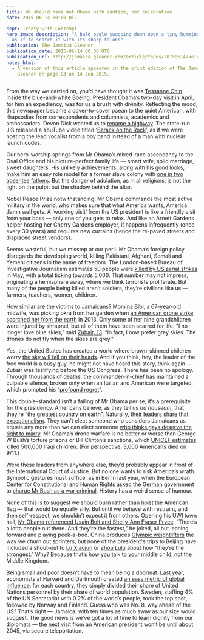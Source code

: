```yaml
---
title: We should have met Obama with caution, not celebration
date: 2015-06-14 00:00 UTC

dept: Treaty with Contempt
hero_image_description: "A bald eagle swooping down upon a tiny hummingbird,
  as if to snatch it with its sharp talons"
publication: The Jamaica Gleaner
publication_date: 2015-06-14 00:00 UTC
publication_url: http://jamaica-gleaner.com/article/focus/20150614/keiran-king-we-should-have-met-obama-caution-not-celebration
notes_html:
  - A version of this article appeared in the print edition of The Jamaica
    Gleaner on page G3 on 14 Jun 2015.
---
```


From the way we carried on, you’d have thought it was [Tessanne Chin][1] inside
the blue-and-white Boeing. President Obama’s two-day visit in April, for him an
expediency, was for us a brush with divinity. Reflecting the mood, this
newspaper became a cover-to-cover paean to the quiet American, with rhapsodies
from correspondents and columnists, academics and ambassadors. Devon Dick wanted
us to [rename a highway][2]. The state-run JIS released a YouTube video titled
‘[Barack on the Rock][3]’, as if we were hosting the lead vocalist from a boy
band instead of a man with nuclear launch codes.

Our hero-worship springs from Mr Obama’s mixed-race ascendancy to the Oval
Office and his picture-perfect family life — smart wife, solid marriage, sweet
daughters. His unlikely achievements, along with his good looks, make him an
easy role model for a former slave colony with [one in two absentee fathers][4].
But the danger of adulation, as in all religions, is not the light on the pulpit
but the shadow behind the altar.

Nobel Peace Prize notwithstanding, Mr Obama commands the most active military in
the world, who makes sure that what America wants, America damn well gets. A
‘working visit’ from the US president is like a friendly visit from your boss —
only one of you gets to relax. And like an Arnett Gardens helper hosting her
Cherry Gardens employer, it happens infrequently (once every 30 years) and
requires new curtains (hence the re-paved streets and displaced street vendors).

Seems wasteful, but we misstep at our peril. Mr Obama’s foreign policy
disregards the developing world, killing Pakistani, Afghani, Somali and Yemeni
citizens in the name of freedom. The London-based Bureau of Investigative
Journalism estimates 50 people were [killed by US aerial strikes][5] in May,
with a total ticking towards 5,000. That number may not impress, originating a
hemisphere away, where we think terrorists proliferate. But many of the people
being killed aren’t soldiers, they’re civilians like us — farmers, teachers,
women, children.

How similar are the victims to Jamaicans? Momina Bibi, a 67-year-old midwife,
was picking okra from her garden when [an American drone strike scorched her
from the earth][6] in 2013. Only some of her nine grandchildren were injured by
shrapnel, but all of them have been scarred for life. "I no longer love blue
skies,” said [Zubair, 13][7]. “In fact, I now prefer grey skies. The drones do
not fly when the skies are grey."

Yes, the United States has created a world where brown-skinned children worry
[the sky will fall on their heads][8]. And if you think, hey, the leader of the
free world is a busy guy, he might not have heard this story, think again —
Zubair was testifying before the US Congress. There has been no apology. Through
thousands of deaths, the commander-in-chief has maintained a culpable silence,
broken only when an Italian and American were targeted, which prompted his
“[profound regret][9]”.

This double-standard isn’t a failing of Mr Obama per se; it’s a prerequisite for
the presidency. Americans believe, as they tell us *ad nauseam*, that they’re
“the greatest country on earth”. Naturally, [their leaders share that
exceptionalism][10]. They can’t elect someone who considers Jamaicans as equals
any more than we can elect someone [who thinks gays deserve the right to
marry][11]. Mr Obama’s drone warfare is no better or worse than George W Bush’s
torture prisons or Bill Clinton’s sanctions, which [UNICEF estimates killed
500,000 Iraqi children][12]. (For perspective, 3,000 Americans died on 9/11.)

Were these leaders from anywhere else, they’d probably appear in front of the
International Court of Justice. But no one wants to risk America’s wrath.
Symbolic gestures must suffice, as in Berlin last year, when the European Center
for Constitutional and Human Rights asked the German government to [charge Mr
Bush as a war criminal][13]. History has a weird sense of humour.

None of this is to suggest we should burn rather than hoist the American flag —
that would be equally silly. But until we behave with restraint, and then
self-respect, we shouldn’t expect it from others. Opening his UWI town hall, [Mr
Obama referenced Usain Bolt and Shelly-Ann Fraser Pryce][14]. “There’s a lotta
people out there. And they’re the fastest,” he joked, all but leaning forward
and playing peek-a-boo. China produces [Olympic weightlifters][15] the way we
churn out sprinters, but none of the president's trips to Beijing have included
a shout-out to [Lü Xiaojun][16] or [Zhou Lulu][17] about how “they’re the
strongest.” Why? Because that’s how you talk to your middle child, not the
Middle Kingdom.

Being small and poor doesn’t have to mean being a doormat. Last year, economists
at Harvard and Dartmouth created [an easy metric of global influence][18]: for
each country, they simply divided their share of United Nations personnel by
their share of world population. Sweden, staffing 4% of the UN Secretariat with
0.2% of the world’s people, took the top spot, followed by Norway and Finland.
Guess who was No. 8, way ahead of the US? That’s right — Jamaica, with ten times
as much sway as our size would suggest. The good news is we’ve got a lot of time
to learn dignity from our diplomats — the next visit from an American president
won’t be until about 2045, via secure teleportation.

[1]: http://www.wetpaint.com/2013-12-23-winner-tessanne-chin-returns-jamaica/
[2]: https://jamaicagleaner.com/article/commentary/20150409/name-road-after-barack-obama
[3]: https://youtu.be/msVT24Zodk4
[4]: http://www.pioj.gov.jm/Portals/0/Social_Sector/Executive%20SummaryFinal.pdf
[5]: https://www.thebureauinvestigates.com/2015/06/02/monthly-drone-report-may-2015-us-strikes-kill-at-least-48-in-three-countries/
[6]: http://www.theguardian.com/commentisfree/2013/oct/25/president-us-assassinated-mother
[7]: http://www.thewire.com/politics/2013/10/saddest-words-congresss-briefing-drone-strikes/71048/
[8]: http://en.wikipedia.org/wiki/Henny_Penny
[9]: http://www.theguardian.com/world/2015/apr/23/us-drone-strike-killed-american-italian-al-qaida
[10]: http://www.slate.com/blogs/the_slatest/2015/02/20/barack_obama_loves_america_and_thinks_it_s_great_video_evidence_contradicts.html
[11]: http://jamaica-gleaner.com/article/lead-stories/20150611/vast-majority-jamaicans-remain-adamantly-opposed-same-sex-marriage
[12]: http://fas.org/news/iraq/1999/08/990812-unicef.htm
[13]: http://www.democracynow.org/2014/12/19/should_bush_and_cheney_be_tried
[14]: https://youtu.be/K6wWyHikpBg?t=2m45s
[15]: http://en.wikipedia.org/wiki/List_of_Olympic_medalists_in_weightlifting
[16]: http://en.wikipedia.org/wiki/L%C3%BC_Xiaojun
[17]: http://en.wikipedia.org/wiki/Zhou_Lulu
[18]: http://hbswk.hbs.edu/item/7641.html
